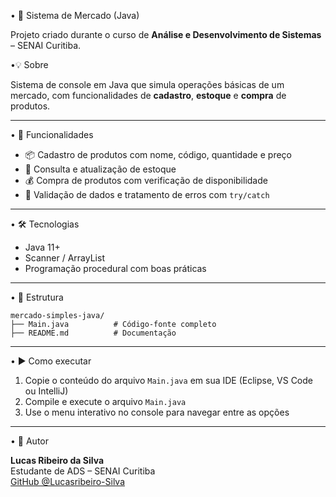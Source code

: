 
• 🛒 Sistema de Mercado (Java)

Projeto criado durante o curso de **Análise e Desenvolvimento de Sistemas** – SENAI Curitiba.

•💡 Sobre

Sistema de console em Java que simula operações básicas de um mercado, com funcionalidades de **cadastro**, **estoque** e **compra** de produtos.

---

• 🔧 Funcionalidades

- 📦 Cadastro de produtos com nome, código, quantidade e preço
- 🧾 Consulta e atualização de estoque
- 💰 Compra de produtos com verificação de disponibilidade
- 🔐 Validação de dados e tratamento de erros com `try/catch`

---

• 🛠️ Tecnologias

- Java 11+
- Scanner / ArrayList
- Programação procedural com boas práticas

---

• 📂 Estrutura

```
mercado-simples-java/
├── Main.java          # Código-fonte completo
├── README.md          # Documentação
```

---

• ▶️ Como executar

1. Copie o conteúdo do arquivo `Main.java` em sua IDE (Eclipse, VS Code ou IntelliJ)
2. Compile e execute o arquivo `Main.java`
3. Use o menu interativo no console para navegar entre as opções

---
• 🙋 Autor

**Lucas Ribeiro da Silva**  
Estudante de ADS – SENAI Curitiba  
[GitHub @Lucasribeiro-Silva](https://github.com/Lucasribeiro-Silva)
